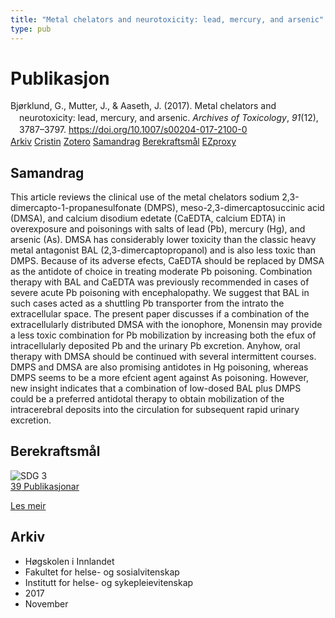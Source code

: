 ```yaml
---
title: "Metal chelators and neurotoxicity: lead, mercury, and arsenic"
type: pub
---
```

<h1>Publikasjon</h1>
<article id="csl-bib-container-6FLB5RYP" class="csl-bib-container">
  <div class="csl-bib-body" style="line-height: 1.35; padding-left: 1em; text-indent:-1em;">
  <div class="csl-entry">Bj&#xF8;rklund, G., Mutter, J., &amp; Aaseth, J. (2017). Metal chelators and neurotoxicity: lead, mercury, and arsenic. <i>Archives of Toxicology</i>, <i>91</i>(12), 3787&#x2013;3797. <a href="https://doi.org/10.1007/s00204-017-2100-0">https://doi.org/10.1007/s00204-017-2100-0</a></div>
</div>
  <div class="csl-bib-buttons">
    <a href="#taxonomy-article-6FLB5RYP" class="csl-bib-button">Arkiv</a>
    <a href="https://app.cristin.no/results/show.jsf?id=1516562" alt="Cristin URL" class="csl-bib-button">Cristin</a>
    <a href="http://zotero.org/groups/5022929/items/6FLB5RYP" alt="Zotero URL" class="csl-bib-button">Zotero</a>
    <a href="#abstract-article-6FLB5RYP" class="csl-bib-button">Samandrag</a>
    <a href="#sdg-article-6FLB5RYP" class="csl-bib-button">Berekraftsmål</a>
    <a href="http://ezproxy.inn.no/login?url=https://doi.org/10.1007/s00204-017-2100-0" class="csl-bib-button">EZproxy</a>
  </div>
  <div id="csl-bib-meta-container-6FLB5RYP"></div>
</article>
<div id="csl-bib-meta-6FLB5RYP" class="csl-bib-meta">
  <article id="abstract-article-6FLB5RYP" class="abstract-article">
    <h1>Samandrag</h1>
    This article reviews the clinical use of the 
metal chelators sodium 2,3-dimercapto-1-propanesulfonate 
(DMPS), meso-2,3-dimercaptosuccinic acid (DMSA), 
and calcium disodium edetate (CaEDTA, calcium EDTA) 
in overexposure and poisonings with salts of lead (Pb), 
mercury (Hg), and arsenic (As). DMSA has considerably 
lower toxicity than the classic heavy metal antagonist BAL 
(2,3-dimercaptopropanol) and is also less toxic than DMPS. 
Because of its adverse efects, CaEDTA should be replaced 
by DMSA as the antidote of choice in treating moderate Pb 
poisoning. Combination therapy with BAL and CaEDTA 
was previously recommended in cases of severe acute Pb 
poisoning with encephalopathy. We suggest that BAL in 
such cases acted as a shuttling Pb transporter from the intrato 
the extracellular space. The present paper discusses if a 
combination of the extracellularly distributed DMSA with 
the ionophore, Monensin may provide a less toxic combination 
for Pb mobilization by increasing both the efux of 
intracellularly deposited Pb and the urinary Pb excretion. 
Anyhow, oral therapy with DMSA should be continued with 
several intermittent courses. DMPS and DMSA are also 
promising antidotes in Hg poisoning, whereas DMPS seems 
to be a more efcient agent against As poisoning. However, 
new insight indicates that a combination of low-dosed BAL  
plus DMPS could be a preferred antidotal therapy to obtain 
mobilization of the intracerebral deposits into the circulation for subsequent rapid urinary excretion.
  </article>
  <article id="sdg-article-6FLB5RYP" class="sdg-article">
    <h1>Berekraftsmål</h1>
    <div class="sdg-container"><div id="sdg3" class="sdg">
<img src="{{< params subfolder >}}images/sdg/sdg03_no.png" class="image" alt="SDG 3">
<div class="sdg-overlay">
<a href="{{< params subfolder >}}no/archive/?sdg=3#archive" class="sdg-publication-count"><span>39</span> Publikasjonar</a>
<p><a href="https://www.fn.no/om-fn/fns-baerekraftsmaal/god-helse-og-livskvalitet?lang=nno-NO" class="sdg-read-more">Les meir</a></p>
</div>
</div></div>
  </article>
  <article id="taxonomy-article-6FLB5RYP" class="taxonomy-article">
    <h1>Arkiv</h1>
    <ul>
      <li>Høgskolen i Innlandet</li>
      <li>Fakultet for helse- og sosialvitenskap</li>
      <li>Institutt for helse- og sykepleievitenskap</li>
      <li>2017</li>
      <li>November</li>
    </ul>
  </article>
</div>
